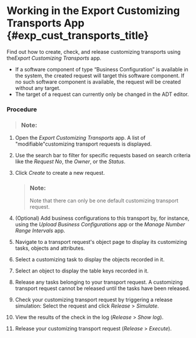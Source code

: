 <!-- loiocc16fd0c10ef4ed39a50ac718c71e5a8 -->

# Working in the Export Customizing Transports App {#exp_cust_transports_title}

Find out how to create, check, and release customizing transports using the*Export Customizing Transports* app.

-   If a software component of type “Business Configuration” is available in the system, the created request will target this software component. If no such software component is available, the request will be created without any target.
-   The target of a request can currently only be changed in the ADT editor.





### Procedure

> ### Note:  

1.  Open the *Export Customizing Transports* app. A list of "modifiable"customizing transport requests is displayed.
2.  Use the search bar to filter for specific requests based on search criteria like the *Request No*, the *Owner*, or the *Status*.
3.  Click *Create* to create a new request.

    > ### Note:  
    > Note that there can only be one default customizing transport request.

4.  \(Optional\) Add business configurations to this transport by, for instance, using the *Upload Business Configurations* app or the *Manage Number Range Intervals* app.
5.  Navigate to a transport request's object page to display its customizing tasks, objects and attributes.
6.  Select a customizing task to display the objects recorded in it.
7.  Select an object to display the table keys recorded in it.
8.  Release any tasks belonging to your transport request. A customizing transport request cannot be released until the tasks have been released.
9.  Check your customizing transport request by triggering a release simulation: Select the request and click *Release* \> *Simulate*.
10. View the results of the check in the log \(*Release* \> *Show log*\).
11. Release your customizing transport request \(*Release* \> *Execute*\).

